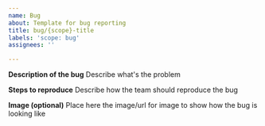 ```yaml
---
name: Bug
about: Template for bug reporting
title: bug/{scope}-title
labels: 'scope: bug'
assignees: ''

---
```


**Description of the bug**
Describe what's the problem

**Steps to reproduce**
Describe how the team should reproduce the bug

**Image (optional)**
Place here the image/url for image to show how the bug is looking like
